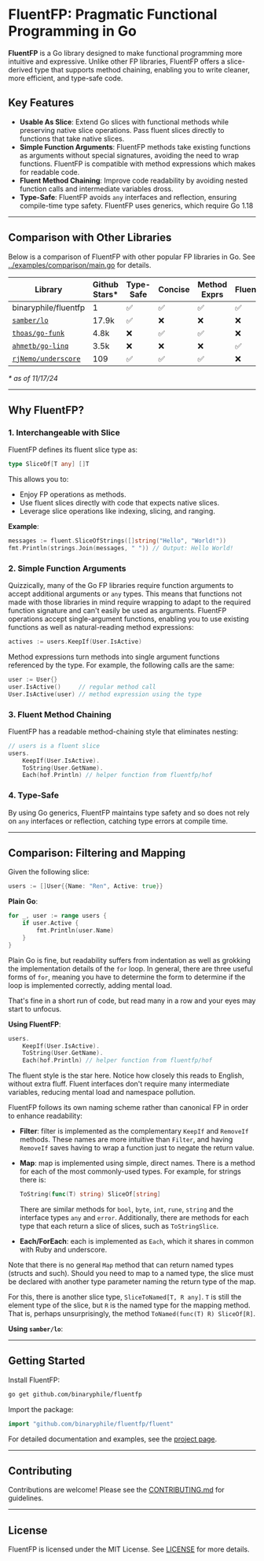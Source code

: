 # FluentFP: Pragmatic Functional Programming in Go

**FluentFP** is a Go library designed to make functional programming more intuitive and
expressive. Unlike other FP libraries, FluentFP offers a slice-derived type that supports
method chaining, enabling you to write cleaner, more efficient, and type-safe code.

## Key Features

-   **Usable As Slice**: Extend Go slices with functional methods while preserving native
    slice operations. Pass fluent slices directly to functions that take native slices.
-   **Simple Function Arguments**: FluentFP methods take existing functions as arguments
    without special signatures, avoiding the need to wrap functions.  FluentFP is compatible with method expressions which makes for readable code.
-   **Fluent Method Chaining**: Improve code readability by avoiding nested function calls
    and intermediate variables dross.
-   **Type-Safe**: FluentFP avoids `any` interfaces and reflection, ensuring compile-time type safety.  FluentFP uses generics, which require Go 1.18

--------------------------------------------------------------------------------------------

## Comparison with Other Libraries

Below is a comparison of FluentFP with other popular FP libraries in Go. See
[../examples/comparison/main.go](../examples/comparison/main.go) for details.

| Library                                                     | Github Stars\* | Type-Safe | Concise | Method Exprs | Fluent |
| ----------------------------------------------------------- | -------------- | --------- | ------- | ------------ | ------ |
| binaryphile/fluentfp                                        | 1              | ✅         | ✅       | ✅            | ✅      |
| [`samber/lo`](https://github.com/samber/lo)                 | 17.9k          | ✅         | ❌       | ❌            | ❌      |
| [`thoas/go-funk`](https://github.com/thoas/go-funk)         | 4.8k           | ❌         | ✅       | ✅            | ❌      |
| [`ahmetb/go-linq`](https://github.com/ahmetb/go-linq)       | 3.5k           | ❌         | ❌       | ❌            | ✅      |
| [`rjNemo/underscore`](https://github.com/rjNemo/underscore) | 109            | ✅         | ✅       | ✅            | ❌      |

*\* as of 11/17/24*

--------------------------------------------------------------------------------------------

## Why FluentFP?

### 1. Interchangeable with Slice

FluentFP defines its fluent slice type as:

``` go
type SliceOf[T any] []T
```

This allows you to:

- Enjoy FP operations as methods.
- Use fluent slices directly with code that expects native slices.
- Leverage slice operations like indexing, slicing, and ranging.

**Example**:

``` go
messages := fluent.SliceOfStrings([]string("Hello", "World!"))
fmt.Println(strings.Join(messages, " ")) // Output: Hello World!
```

### 2. Simple Function Arguments

Quizzically, many of the Go FP libraries require function arguments to accept additional arguments or `any` types.  This means that functions not made with those libraries in mind require wrapping to adapt to the required function signature and can't easily be used as arguments.  FluentFP operations accept single-argument functions, enabling you to use existing functions as well as natural-reading method expressions:

``` go
actives := users.KeepIf(User.IsActive)
```

Method expressions turn methods into single argument functions referenced by the type. For
example, the following calls are the same:

``` go
user := User{}
user.IsActive()     // regular method call
User.IsActive(user) // method expression using the type
```

### 3. Fluent Method Chaining

FluentFP has a readable method-chaining style that eliminates nesting:

``` go
// users is a fluent slice
users.
    KeepIf(User.IsActive).
    ToString(User.GetName).
    Each(hof.Println) // helper function from fluentfp/hof
```

### 4. Type-Safe

By using Go generics, FluentFP maintains type safety and so does not rely on `any` interfaces or
reflection, catching type errors at compile time.

--------------------------------------------------------------------------------------------

## Comparison: Filtering and Mapping

Given the following slice:

``` go
users := []User{{Name: "Ren", Active: true}}
```

**Plain Go**:

``` go
for _, user := range users {
    if user.Active {
        fmt.Println(user.Name)
    }
}
```

Plain Go is fine, but readability suffers from indentation as well as grokking the implementation details of the `for` loop.  In general, there are three useful forms of `for`, meaning you have to determine the form to determine if the loop is implemented correctly, adding mental load.

That's fine in a short run of code, but read many in a row and your eyes may start to unfocus.

**Using FluentFP**:

``` go
users.
    KeepIf(User.IsActive).
    ToString(User.GetName).
    Each(hof.Println) // helper function from fluentfp/hof
```

The fluent style is the star here.  Notice how closely this reads to English, without extra fluff.  Fluent interfaces don't require many intermediate variables, reducing mental load and namespace pollution.

FluentFP follows its own naming scheme rather than canonical FP in order to enhance readability:

- **Filter**: filter is implemented as the complementary `KeepIf` and `RemoveIf` methods.  These names are more intuitive than `Filter`, and having `RemoveIf` saves having to wrap a function just to negate the return value.
- **Map**: map is implemented using simple, direct names.  There is a method for each of the most commonly-used types.  For example, for strings there is:
	```go
	ToString(func(T) string) SliceOf[string]
	```
	There are similar methods for `bool`, `byte`, `int`, `rune`, `string` and the interface types `any` and `error`.  Additionally, there are methods for each type that each return a slice of slices, such as `ToStringSlice`.

- **Each/ForEach**: each is implemented as `Each`, which it shares in common with Ruby and underscore.

Note that there is no general `Map` method that can return named types (structs and such).  Should you need to map to a named type, the slice must be declared with another type parameter naming the return type of the map.

For this, there is another slice type, `SliceToNamed[T, R any]`.  `T` is still the element type of the slice, but `R` is the named type for the mapping method.  That is, perhaps unsurprisingly, the method `ToNamed(func(T) R) SliceOf[R]`.

**Using `samber/lo`**:


--------------------------------------------------------------------------------------------

## Getting Started

Install FluentFP:

``` bash
go get github.com/binaryphile/fluentfp
```

Import the package:

``` go
import "github.com/binaryphile/fluentfp/fluent"
```

For detailed documentation and examples, see the [project
page](https://github.com/binaryphile/fluentfp).

--------------------------------------------------------------------------------------------

## Contributing

Contributions are welcome! Please see the [CONTRIBUTING.md](CONTRIBUTING.md) for guidelines.

--------------------------------------------------------------------------------------------

## License

FluentFP is licensed under the MIT License. See [LICENSE](LICENSE) for more details.

